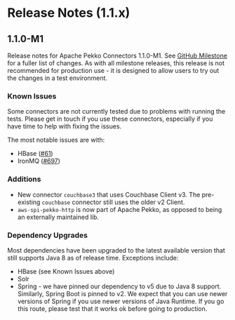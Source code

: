# Release Notes (1.1.x)

## 1.1.0-M1

Release notes for Apache Pekko Connectors 1.1.0-M1. See [GitHub Milestone](https://github.com/apache/pekko-connectors/milestone/2?closed=1) for a fuller list of changes.
As with all milestone releases, this release is not recommended for production use - it is designed to allow users to try out the changes in a test environment.

### Known Issues

Some connectors are not currently tested due to problems with running the tests. Please get in touch if you use these connectors, especially if you have time to help with fixing the issues.

The most notable issues are with:
* HBase ([#61](https://github.com/apache/pekko-connectors/issues/61))
* IronMQ ([#697](https://github.com/apache/pekko-connectors/issues/697))

### Additions
* New connector `couchbase3` that uses Couchbase Client v3. The pre-existing `couchbase` connector still uses the older v2 Client.
* `aws-spi-pekko-http` is now part of Apache Pekko, as opposed to being an externally maintained lib.

### Dependency Upgrades

Most dependencies have been upgraded to the latest available version that still supports Java 8 as of release time.
Exceptions include:
* HBase (see Known Issues above)
* Solr
* Spring - we have pinned our dependency to v5 due to Java 8 support. Similarly, Spring Boot is pinned to v2. We expect that you can use newer versions of Spring if you use newer versions of Java Runtime. If you go this route, please test that it works ok before going to production.
